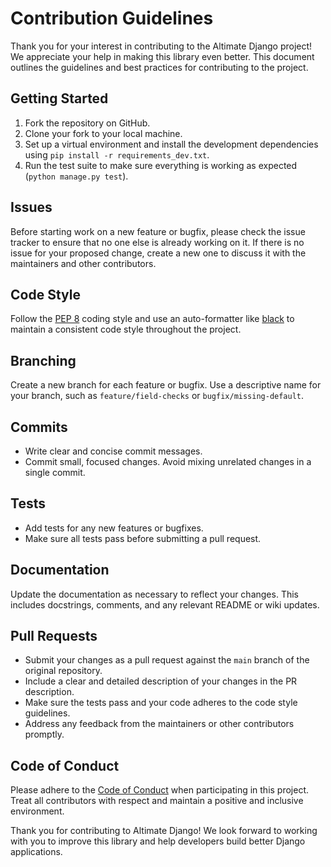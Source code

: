# Contribution Guidelines

Thank you for your interest in contributing to the Altimate Django project! We appreciate your help in making this library even better. This document outlines the guidelines and best practices for contributing to the project.

## Getting Started

1. Fork the repository on GitHub.
2. Clone your fork to your local machine.
3. Set up a virtual environment and install the development dependencies using `pip install -r requirements_dev.txt`.
4. Run the test suite to make sure everything is working as expected (`python manage.py test`).

## Issues

Before starting work on a new feature or bugfix, please check the issue tracker to ensure that no one else is already working on it. If there is no issue for your proposed change, create a new one to discuss it with the maintainers and other contributors.

## Code Style

Follow the [PEP 8](https://www.python.org/dev/peps/pep-0008/) coding style and use an auto-formatter like [black](https://github.com/psf/black) to maintain a consistent code style throughout the project.

## Branching

Create a new branch for each feature or bugfix. Use a descriptive name for your branch, such as `feature/field-checks` or `bugfix/missing-default`.

## Commits

- Write clear and concise commit messages.
- Commit small, focused changes. Avoid mixing unrelated changes in a single commit.

## Tests

- Add tests for any new features or bugfixes.
- Make sure all tests pass before submitting a pull request.

## Documentation

Update the documentation as necessary to reflect your changes. This includes docstrings, comments, and any relevant README or wiki updates.

## Pull Requests

- Submit your changes as a pull request against the `main` branch of the original repository.
- Include a clear and detailed description of your changes in the PR description.
- Make sure the tests pass and your code adheres to the code style guidelines.
- Address any feedback from the maintainers or other contributors promptly.

## Code of Conduct

Please adhere to the [Code of Conduct](CODE_OF_CONDUCT.md) when participating in this project. Treat all contributors with respect and maintain a positive and inclusive environment.

Thank you for contributing to Altimate Django! We look forward to working with you to improve this library and help developers build better Django applications.
